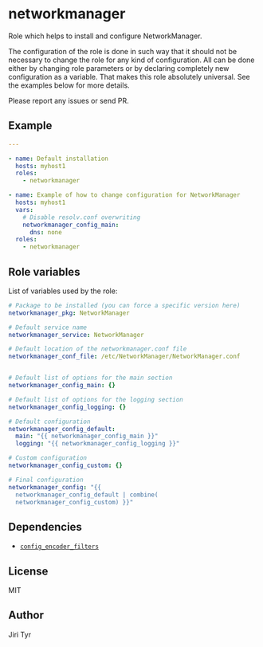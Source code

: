 networkmanager
==============

Role which helps to install and configure NetworkManager.

The configuration of the role is done in such way that it should not be necessary
to change the role for any kind of configuration. All can be done either by
changing role parameters or by declaring completely new configuration as a
variable. That makes this role absolutely universal. See the examples below for
more details.

Please report any issues or send PR.


Example
-------

```yaml
---

- name: Default installation
  hosts: myhost1
  roles:
    - networkmanager

- name: Example of how to change configuration for NetworkManager
  hosts: myhost1
  vars:
    # Disable resolv.conf overwriting
    networkmanager_config_main:
      dns: none
  roles:
    - networkmanager
```


Role variables
--------------

List of variables used by the role:

```yaml
# Package to be installed (you can force a specific version here)
networkmanager_pkg: NetworkManager

# Default service name
networkmanager_service: NetworkManager

# Default location of the networkmanager.conf file
networkmanager_conf_file: /etc/NetworkManager/NetworkManager.conf


# Default list of options for the main section
networkmanager_config_main: {}

# Default list of options for the logging section
networkmanager_config_logging: {}

# Default configuration
networkmanager_config_default:
  main: "{{ networkmanager_config_main }}"
  logging: "{{ networkmanager_config_logging }}"

# Custom configuration
networkmanager_config_custom: {}

# Final configuration
networkmanager_config: "{{
  networkmanager_config_default | combine(
  networkmanager_config_custom) }}"
```


Dependencies
------------

- [`config_encoder_filters`](https://github.com/jtyr/ansible-config_encoder_filters)


License
-------

MIT


Author
------

Jiri Tyr
